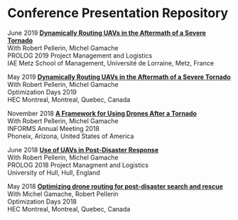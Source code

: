 # Conference Presentation Repository

June 2019 [**Dynamically Routing UAVs in the Aftermath of a Severe Tornado**](https://github.com/seangrogan-phdprojects/conference_presentations/blob/master/2019-06-20-prolog/2019prolog.pdf)\
With Robert Pellerin, Michel Gamache\
PROLOG 2019 Project Management and Logistics\
IAE Metz School of Management, Université de Lorraine, Metz, France

May 2019 [**Dynamically Routing UAVs in the Aftermath of a Severe Tornado**](https://github.com/seangrogan-phdprojects/conference_presentations/blob/master/2019-05-opt-days/2019jopt.pdf)\
With Robert Pellerin, Michel Gamache\
Optimization Days 2019\
HEC Montreal, Montreal, Quebec, Canada

November 2018 [**A Framework for Using Drones After a Tornado**](https://github.com/seangrogan-phdprojects/conference_presentations/blob/master/2018-11-INFOMS/V2-A-Framework-For-Using-Drones-After-A-Tornado.pdf)\
With Robert Pellerin, Michel Gamache\
INFORMS Annual Meeting 2018\
Phoneix, Arizona, United States of America

June 2018 [**Use of UAVs in Post-Disaster Response**](https://github.com/seangrogan-phdprojects/conference_presentations/blob/master/2018-06-ProLog/2018-pro-log.pdf)\
With Robert Pellerin, Michel Gamache\
PROLOG 2018 Project Managment and Logistics \
University of Hull, Hull, England

May 2018 [**Optimizing drone routing for post-disaster search and rescue**](https://github.com/seangrogan-phdprojects/conference_presentations/blob/master/2018-05-OptDays/2018_opt_days_seangrogan.pdf)\
With Michel Gamache, Robert Pellerin\
Optimization Days 2018\
HEC Montreal, Montreal, Quebec, Canada
